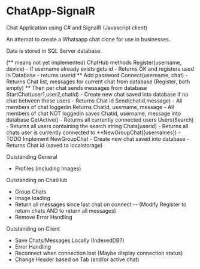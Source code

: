 # ChatApp-SignalR
Chat Application using C# and SignalR (Javascript client)

An attempt to create a Whatsapp chat clone for use in businesses.

Data is stored in SQL Server database.


(** means not yet implemented)
ChatHub methods
        Register(username, device)
        - If username already exists gets id 
        - Returns OK and registers used in Database
        - returns userid
		** Add password
        Connect(username, chat)
        - Returns Chat list, messages for current chat from database (Register, both empty) 
        ** Then per chat sends messages from database
        StartChat(user1,user2,chatid)
        - Create new chat saved into database if no chat between these users
        - Returns Chat id 
        Send(chatid,message)
        - All members of chat loggedin Returns Chatid, username, message
        - All members of chat NOT loggedin saves Chatid, username, message into database
        GetActive()
        - Returns all currently connected users
        Users(Search)
        - Returns all users containing the search string
        Chats(userid)
        - Returns all chats user is currently connected to
        **NewGroupChat([usernames]) - TODO Implement NewGroupChat
        - Create new chat saved into database
        - Returns Chat id (saved to localstorage)

Outstanding General
- Profiles (including Images)

Outstanding on ChatHub
- Group Chats
- Image loading
- Return all messages since last chat on connect
-- (Modify Register to return chats AND to return all messages)
- Remove Error Handling

Outstanding on Client
- Save Chats/Messages Locally (IndexedDB?)
- Error Handling
- Reconnect when connection lost (Maybe display connection status)
- Change Header based on Tab (and/or active chat)
